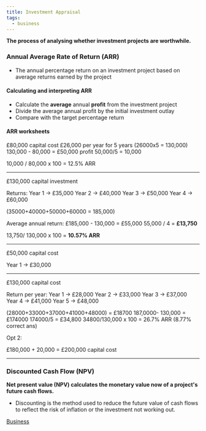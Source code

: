 ```yaml
---
title: Investment Appraisal
tags:
  - business
---
```

**The process of analysing whether investment projects are worthwhile.**

### Annual Average Rate of Return (ARR)

- The annual percentage return on an investment project based on average returns earned by the project

#### Calculating and interpreting ARR

- Calculate the **average** annual **profit** from the investment project
- Divide the average annual profit by the initial investment outlay
- Compare with the target percentage return

#### ARR worksheets

£80,000 capital cost
£26,000 per year for 5 years
(26000x5 = 130,000)
130,000 - 80,000 = £50,000 profit
50,000/5 = 10,000

10,000 / 80,000 x 100 = 12.5% ARR


---

£130,000 capital investment

Returns:
Year 1 → £35,000
Year 2 → £40,000
Year 3 → £50,000
Year 4 → £60,000

(35000+40000+50000+60000 = 185,000)

Average annual return: 
£185,000 - 130,000 = £55,000
55,000 / 4 = **£13,750**

13,750/ 130,000 x 100 = **10.57% ARR**

---
£50,000 capital cost

Year 1 -> £30,000



---

£130,000 capital cost

Return per year:
Year 1 -> £28,000
Year 2 -> £33,000
Year 3 -> £37,000
Year 4 -> £41,000
Year 5 -> £48,000

(28000+33000+37000+41000+48000) = £18700
187,0000- 130,000 = £174000
174000/5 = £34,800
34800/130,000 x 100 =  26.7% ARR (8.77% correct ans)


Opt 2:

£180,000 + 20,000 = £200,000 capital cost

---
### Discounted Cash Flow (NPV)

**Net present value (NPV) calculates the monetary value now of a project's future cash flows.**

- Discounting is the method used to reduce the future value of cash flows to reflect the risk of inflation or the investment not working out.



[Business](/Business)